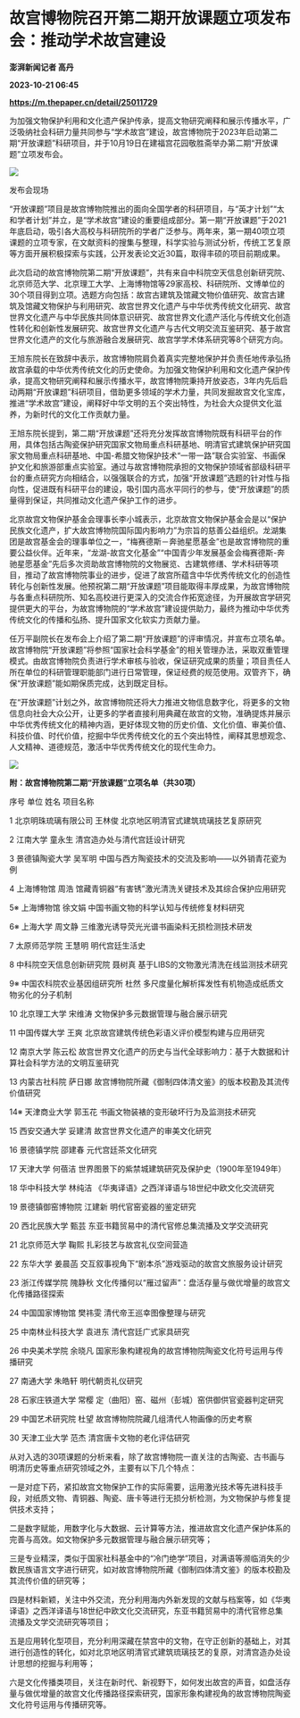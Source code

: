 # 故宫博物院召开第二期开放课题立项发布会：推动学术故宫建设
**澎湃新闻记者 高丹**

**2023-10-21 06:45**

**https://m.thepaper.cn/detail/25011729**

为加强文物保护利用和文化遗产保护传承，提高文物研究阐释和展示传播水平，广泛吸纳社会科研力量共同参与“学术故宫”建设，故宫博物院于2023年启动第二期“开放课题”科研项目，并于10月19日在建福宫花园敬胜斋举办第二期“开放课题”立项发布会。

![](https://imagecloud.thepaper.cn/thepaper/image/275/47/14.jpg)

发布会现场

“开放课题”项目是故宫博物院推出的面向全国学者的科研项目，与“英才计划”“太和学者计划”并立，是“学术故宫”建设的重要组成部分。第一期“开放课题”于2021年底启动，吸引各大高校与科研院所的学者广泛参与。两年来，第一期40项立项课题的立项专家，在文献资料的搜集与整理，科学实验与测试分析，传统工艺复原等方面开展积极探索与实践，公开发表论文近30篇，取得丰硕的项目前期成果。

此次启动的故宫博物院第二期“开放课题”，共有来自中科院空天信息创新研究院、北京师范大学、北京理工大学、上海博物馆等29家高校、科研院所、文博单位的30个项目得到立项。选题方向包括：故宫古建筑及馆藏文物价值研究、故宫古建筑及馆藏文物保护与利用研究、故宫世界文化遗产与中华优秀传统文化研究、故宫世界文化遗产与中华民族共同体意识研究、故宫世界文化遗产活化与传统文化创造性转化和创新性发展研究、故宫世界文化遗产与古代文明交流互鉴研究、基于故宫世界文化遗产的文化与旅游融合发展研究、故宫学学术体系研究等8个研究方向。

王旭东院长在致辞中表示，故宫博物院肩负着真实完整地保护并负责任地传承弘扬故宫承载的中华优秀传统文化的历史使命。为加强文物保护利用和文化遗产保护传承，提高文物研究阐释和展示传播水平，故宫博物院秉持开放姿态，3年内先后启动两期“开放课题”科研项目，借助更多领域的学术力量，共同发掘故宫文化宝库，推进“学术故宫”建设，阐释好中华文明的五个突出特性，为社会大众提供文化滋养，为新时代的文化工作贡献力量。

王旭东院长提到，第二期“开放课题”还将充分发挥故宫博物院既有科研平台的作用，具体包括古陶瓷保护研究国家文物局重点科研基地、明清官式建筑保护研究国家文物局重点科研基地、中国-希腊文物保护技术“一带一路”联合实验室、书画保护文化和旅游部重点实验室。通过与故宫博物院承担的文物保护领域省部级科研平台的重点研究方向相结合，以强强联合的方式，加强“开放课题”选题的针对性与指向性，促进既有科研平台的建设，吸引国内高水平同行的参与，使“开放课题”的质量得到保证，共同推动文化遗产保护工作的进步。

北京故宫文物保护基金会理事长李小城表示，北京故宫文物保护基金会是以“保护民族文化遗产，扩大故宫博物院国际国内影响力”为宗旨的慈善公益组织。龙湖集团是故宫基金会的理事单位之一，“梅赛德斯－奔驰星愿基金”也是故宫博物院的重要公益伙伴。近年来，“龙湖-故宫文化基金”“中国青少年发展基金会梅赛德斯-奔驰星愿基金”先后多次资助故宫博物院的文物展览、古建筑修缮、学术科研等项目，推动了故宫博物院事业的进步，促进了故宫所蕴含中华优秀传统文化的创造性转化与创新性发展。他预祝第二期“开放课题”项目能取得丰厚成果，为故宫博物院与各重点科研院所、知名高校进行更深入的交流合作拓宽途径，为开展故宫学研究提供更大的平台，为故宫博物院的“学术故宫”建设提供助力，最终为推动中华优秀传统文化的传播和弘扬、提升国家文化软实力贡献力量。

任万平副院长在发布会上介绍了第二期“开放课题”的评审情况，并宣布立项名单。故宫博物院“开放课题”将参照“国家社会科学基金”的相关管理办法，采取双重管理模式。由故宫博物院负责进行学术审核与验收，保证研究成果的质量；项目责任人所在单位的科研管理职能部门进行日常管理，保证经费的规范使用。双管齐下，确保“开放课题”能如期保质完成，达到既定目标。

在“开放课题”计划之外，故宫博物院还将大力推进文物信息数字化，将更多的文物信息向社会大众公开，让更多的学者直接利用典藏在故宫的文物，准确提炼并展示中华优秀传统文化的精神内涵，更好体现文物的历史价值、文化价值、审美价值、科技价值、时代价值，挖掘中华优秀传统文化的五个突出特性，阐释其思想观念、人文精神、道德规范，激活中华优秀传统文化的现代生命力。

![](https://imagecloud.thepaper.cn/thepaper/image/275/47/15.jpg)

**附：故宫博物院第二期“开放课题”立项名单（共30项）**

序号 单位 姓名 项目名称

1 北京明珠琉璃有限公司 王林俊 北京地区明清官式建筑琉璃技艺复原研究

2 江南大学 童永生 清宫造办处与清代宫廷设计研究

3 景德镇陶瓷大学 吴军明 中国与西方陶瓷技术的交流及影响——以外销青花瓷为例

4 上海博物馆 周浩 馆藏青铜器“有害锈”激光清洗关键技术及其综合保护应用研究

5※ 上海博物馆 徐文娟 中国书画文物的科学认知与传统修复材料研究

6※ 上海大学 周文静 三维激光诱导荧光光谱书画染料无损检测技术研发

7 太原师范学院 王慧明 明代宫廷生活史

8 中科院空天信息创新研究院 聂树真 基于LIBS的文物激光清洗在线监测技术研究

9※ 中国农科院农业基因组研究所 杜然 多尺度量化解析挥发性有机物造成纸质文物劣化的分子机制

10 北京理工大学 宋维涛 文物保护多元数据管理与融合展示研究

11 中国传媒大学 王爽 北京故宫建筑传统色彩语义评价模型构建与应用研究

12 南京大学 陈云松 故宫世界文化遗产的历史与当代全球影响力：基于大数据和计算社会科学方法的文明互鉴研究

13 内蒙古社科院 萨日娜 故宫博物院所藏《御制四体清文鉴》的版本校勘及其流传价值研究

14※ 天津商业大学 郭玉花 书画文物装裱的变形破坏行为及监测技术研究

15 西安交通大学 妥建清 故宫世界文化遗产的审美文化研究

16 景德镇学院 邵建春 元代宫廷茶文化研究

17 天津大学 何蓓洁 世界图景下的紫禁城建筑研究及保护史（1900年至1949年）

18 华中科技大学 林纯洁 《华夷译语》之西洋译语与18世纪中欧文化交流研究

19 景德镇御窑博物院 江建新 明代官窑瓷器的鉴定研究

20 西北民族大学 甄芸 东亚书籍贸易中的清代官修总集流播及文学交流研究

21 北京师范大学 鞠熙 扎彩技艺与故宫礼仪空间营造

22 东华大学 姜晨菡 交互叙事视角下“剧本杀”游戏驱动的故宫文旅服务设计研究

23 浙江传媒学院 隗静秋 文化传播何以“雁过留声”：盘活存量与做优增量的故宫文化传播路径探索

24 中国国家博物馆 樊祎雯 清代帝王巡幸图像整理与研究

25 中南林业科技大学 袁进东 清代宫廷广式家具研究

26 中央美术学院 余晓凡 国家形象构建视角的故宫博物院陶瓷文化符号运用与传播研究

27 南通大学 朱皓轩 明代朝贡礼仪研究

28 石家庄铁道大学 常樱 定（曲阳）窑、磁州（彭城）窑供御供官瓷器判定研究

29 中国艺术研究院 杜望 故宫博物院院藏几组清代人物画像的历史考察

30 天津工业大学 范杰 清宫唐卡文物的老化评估研究

从对入选的30项课题的分析来看，除了故宫博物院一直关注的古陶瓷、古书画与明清历史等重点研究领域之外，主要有以下几个特点：

一是对症下药，紧扣故宫文物保护工作的实际需要，运用激光技术等先进科技手段，对纸质文物、青铜器、陶瓷、唐卡等进行无损分析检测，为文物保护与修复提供技术支持；

二是数字赋能，用数字化与大数据、云计算等方法，推进故宫文化遗产保护体系的完善与高效。如文物保护多元数据管理与融合展示研究等；

三是专业精深，类似于国家社科基金中的“冷门绝学”项目，对满语等濒临消失的少数民族语言文字进行研究，如对故宫博物院所藏《御制四体清文鉴》的版本校勘及其流传价值的研究等；

四是材料新颖，关注中外交流，充分利用海内外新发现的文献与档案等，如《华夷译语》之西洋译语与18世纪中欧文化交流研究，东亚书籍贸易中的清代官修总集流播及文学交流研究等项目；

五是应用转化型项目，充分利用深藏在禁宫中的文物，在守正创新的基础上，对其进行创造性的转化，如对北京地区明清官式建筑琉璃技艺的复原，对清宫造办处设计思想的挖掘与利用等；

六是文化传播类项目，关注在新时代、新视野下，如何发出故宫的声音，如盘活存量与做优增量的故宫文化传播路径探索研究，国家形象构建视角的故宫博物院陶瓷文化符号运用与传播研究等。